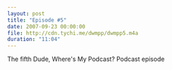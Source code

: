 ```yaml
---
layout: post
title: "Episode #5"
date: 2007-09-23 00:00:00
file: http://cdn.tychi.me/dwmpp/dwmpp5.m4a
duration: "11:04"
---
```


The fifth Dude, Where's My Podcast? Podcast episode
